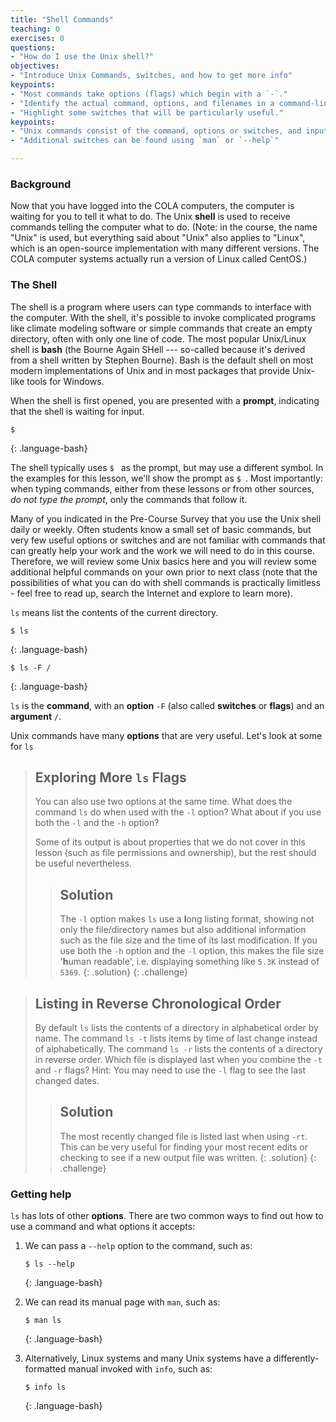 ```yaml
---
title: "Shell Commands"
teaching: 0
exercises: 0
questions:
- "How do I use the Unix shell?"
objectives:
- "Introduce Unix Commands, switches, and how to get more info"
keypoints:
- "Most commands take options (flags) which begin with a `-`."
- "Identify the actual command, options, and filenames in a command-line call."
- "Highlight some switches that will be particularly useful."
keypoints:
- "Unix commands consist of the command, options or switches, and input to the command"
- "Additional switches can be found using `man` or `--help`"

---
```

### Background

Now that you have logged into the COLA computers, the computer is waiting for you to tell it what to do. The Unix **shell** is used to receive commands telling the computer what to do. (Note: in the course, the name "Unix" is used, but everything said about "Unix" also applies to "Linux", which is an open-source implementation with many different versions. The COLA computer systems actually run a version of Linux called CentOS.)  

### The Shell

The shell is a program where users can type commands to interface with the computer.
With the shell, it's possible to invoke complicated programs like climate modeling software or simple commands that create an empty directory, often with only one line of code.
The most popular Unix/Linux shell is **bash** (the Bourne Again SHell --- so-called because it's derived from a shell written by Stephen Bourne).
Bash is the default shell on most modern implementations of Unix and in most packages that provide Unix-like tools for Windows.

When the shell is first opened, you are presented with a **prompt**,
indicating that the shell is waiting for input.

~~~
$
~~~
{: .language-bash}

The shell typically uses `$ ` as the prompt, but may use a different symbol.
In the examples for this lesson, we'll show the prompt as `$ `.
Most importantly:
when typing commands, either from these lessons or from other sources,
*do not type the prompt*, only the commands that follow it.

Many of you indicated in the Pre-Course Survey that you use the Unix shell daily or weekly. Often students know a small set of basic commands, but very few useful options or switches and are not familiar with commands that can greatly help your work and the work we will need to do in this course.  Therefore, we will review some Unix basics here and you will review some additional helpful commands on your own prior to next class (note that the possibilities of what you can do with shell commands is practically limitless - feel free to read up, search the Internet and explore to learn more).

`ls` means list the contents of the current directory.
~~~
$ ls
~~~
{: .language-bash}

~~~
$ ls -F /
~~~
{: .language-bash}


`ls` is the **command**, with an **option** `-F` (also called **switches** or **flags**) and an **argument** `/`.

Unix commands have many **options** that are very useful.  Let's look at some for `ls`

> ## Exploring More `ls` Flags
>
> You can also use two options at the same time. What does the command `ls` do when used
> with the `-l` option? What about if you use both the `-l` and the `-h` option?
>
> Some of its output is about properties that we do not cover in this lesson (such
> as file permissions and ownership), but the rest should be useful
> nevertheless.
>
> > ## Solution
> > The `-l` option makes `ls` use a **l**ong listing format, showing not only
> > the file/directory names but also additional information such as the file size
> > and the time of its last modification. If you use both the `-h` option and the `-l` option,
> > this makes the file size '**h**uman readable', i.e. displaying something like `5.3K`
> > instead of `5369`.
> {: .solution}
{: .challenge}

> ## Listing in Reverse Chronological Order
>
> By default `ls` lists the contents of a directory in alphabetical
> order by name. The command `ls -t` lists items by time of last
> change instead of alphabetically. The command `ls -r` lists the
> contents of a directory in reverse order.
> Which file is displayed last when you combine the `-t` and `-r` flags?
> Hint: You may need to use the `-l` flag to see the
> last changed dates.
>
> > ## Solution
> > The most recently changed file is listed last when using `-rt`. This
> > can be very useful for finding your most recent edits or checking to
> > see if a new output file was written.
> {: .solution}
{: .challenge}

### Getting help

`ls` has lots of other **options**. There are two common ways to find out how
to use a command and what options it accepts:

1. We can pass a `--help` option to the command, such as:
    ~~~
    $ ls --help
    ~~~
    {: .language-bash}

2. We can read its manual page with `man`, such as:
    ~~~
    $ man ls
    ~~~
    {: .language-bash}

3. Alternatively, Linux systems and many Unix systems have a differently-formatted manual invoked with `info`, such as:
    ~~~
    $ info ls
    ~~~
    {: .language-bash}

